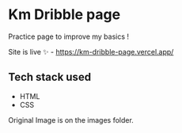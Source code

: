 # Km Dribble page

Practice page to improve my basics !

Site is live ✨ - https://km-dribble-page.vercel.app/

## Tech stack used

- HTML
- CSS

Original Image is on the images folder.



